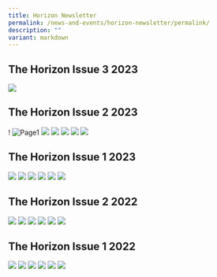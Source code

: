 ```yaml
---
title: Horizon Newsletter
permalink: /news-and-events/horizon-newsletter/permalink/
description: ""
variant: markdown
---
```

The Horizon Issue 3 2023
------------------------
![](/images/Horizon/WRPS_The_Horizon_2023___Issue_3_1_1_1.png)



The Horizon Issue 2 2023
------------------------
!
![Page1](/images/Horizon/wrps_single_pg-1.png)
![](/images/Horizon/wrps_single_pg-2.png)
![](/images/Horizon/wrps_single_pg-3.png)
![](/images/Horizon/wrps_single_pg-4.png)
![](/images/Horizon/wrps_single_pg-5.png)
![](/images/Horizon/wrps_single_pg-6.png)







The Horizon Issue 1 2023
------------------------
![](/images/Horizon/wrps%20the%20horizon%202023%20-%20issue%201%20(lr)-1.jpg)
![](/images/Horizon/wrps%20the%20horizon%202023%20-%20issue%201%20(lr)-2.jpg)
![](/images/Horizon/wrps%20the%20horizon%202023%20-%20issue%201%20(lr)-3.jpg)
![](/images/Horizon/wrps%20the%20horizon%202023%20-%20issue%201%20(lr)-4.jpg)
![](/images/Horizon/wrps%20the%20horizon%202023%20-%20issue%201%20(lr)-5.jpg)
![](/images/Horizon/wrps%20the%20horizon%202023%20-%20issue%201%20(lr)-6.jpg)

The Horizon Issue 2 2022
------------------------
![](/images/news1.jpg)
![](/images/news2.jpg)
![](/images/news3.jpg)
![](/images/news4.jpg)
![](/images/news5.jpg)
![](/images/new6.jpg)

The Horizon Issue 1 2022
------------------------
![](/images/news7.jpg)
![](/images/news8.jpg)
![](/images/news9.jpg)
![](/images/news10.jpg)
![](/images/news11.jpg)
![](/images/news12.jpg)